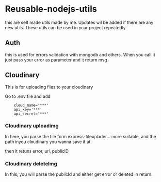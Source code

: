 # Reusable-nodejs-utils
this are self made utils made by me. Updates wil be added if there are any new utils. These utils can be used in your project repeatedly.

## Auth
this is used for errors validation with mongodb and others. When you call it just pass your error as parameter and it return msg

## Cloudinary
This is for uploading files to your cloudinary

Go to .env file and add

        cloud_name='***'
        api_key='***'
        api_secret='***'

### Cloudinary uploadimg
In here, you parse the file form express-fileuplader... more suitable, and the path inyou cloudinary you wanna save it at.

then it retuns error, url, publicID

### Cloudinary deleteImg
In this, you will parse the publicId and either get error or deleted in return.

### 